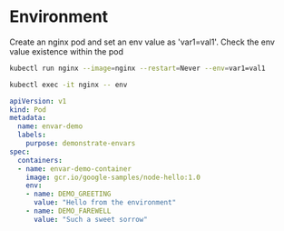 # Environment

Create an nginx pod and set an env value as 'var1=val1'. Check the env value existence within the pod

```bash
kubectl run nginx --image=nginx --restart=Never --env=var1=val1

kubectl exec -it nginx -- env
```

```yaml
apiVersion: v1
kind: Pod
metadata:
  name: envar-demo
  labels:
    purpose: demonstrate-envars
spec:
  containers:
  - name: envar-demo-container
    image: gcr.io/google-samples/node-hello:1.0
    env:
    - name: DEMO_GREETING
      value: "Hello from the environment"
    - name: DEMO_FAREWELL
      value: "Such a sweet sorrow"
```
